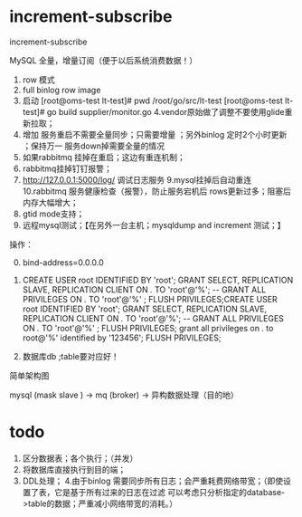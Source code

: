 # increment-subscribe
increment-subscribe

MySQL 全量，增量订阅（便于以后系统消费数据！）
1. row 模式
2. full binlog row image
3. 启动
[root@oms-test lt-test]# pwd
/root/go/src/lt-test
[root@oms-test lt-test]# go build supplier/monitor.go
4.vendor原始做了调整不要使用glide重新拉取；
5. 增加 服务重启不需要全量同步；只需要增量 ；另外binlog 定时2个小时更新 ；保持万一 服务down掉需要全量的情况
6. 如果rabbitmq 挂掉在重启；这边有重连机制；
7. rabbitmq挂掉钉钉报警；
8. http://127.0.0.1:5000/log/ 调试日志服务
9.mysql挂掉后自动重连
10.rabbitmq 服务健康检查（报警），防止服务宕机后 rows更新过多；阻塞后内存大幅增大；
11. gtid mode支持；
12. 远程mysql测试；【在另外一台主机；mysqldump and increment 测试；】


操作：

0. bind-address=0.0.0.0

1. CREATE USER root IDENTIFIED BY 'root';
GRANT SELECT, REPLICATION SLAVE, REPLICATION CLIENT ON *.* TO 'root'@'%';
-- GRANT ALL PRIVILEGES ON *.* TO 'root'@'%' ;
FLUSH PRIVILEGES;CREATE USER root IDENTIFIED BY 'root';
                 GRANT SELECT, REPLICATION SLAVE, REPLICATION CLIENT ON *.* TO 'root'@'%';
                 -- GRANT ALL PRIVILEGES ON *.* TO 'root'@'%' ;
                 FLUSH PRIVILEGES;
grant all privileges on *.* to root@'%' identified by '123456';
                 FLUSH PRIVILEGES;

2. 数据库db ;table要对应好！







简单架构图

  mysql (mask slave ) ->  mq (broker) ->  异构数据处理（目的地）




# todo 

1. 区分数据表；各个执行；（并发）
2. 将数据库直接执行到目的端；
3. DDL处理；
4.由于binlog 需要同步所有日志；会严重耗费网络带宽；（即使设置了表，它是基于所有过来的日志在过滤
可以考虑只分析指定的database->table的数据；严重减小网络带宽的消耗。）




